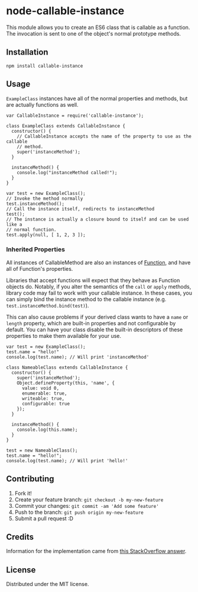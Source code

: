 # node-callable-instance

This module allows you to create an ES6 class that is callable as a function. The invocation is sent to one of the object's normal prototype methods.

## Installation

```
npm install callable-instance
```

## Usage

`ExampleClass` instances have all of the normal properties and methods, but are actually functions as well.

```
var CallableInstance = require('callable-instance');

class ExampleClass extends CallableInstance {
  constructor() {
    // CallableInstance accepts the name of the property to use as the callable
    // method.
    super('instanceMethod');
  }

  instanceMethod() {
    console.log("instanceMethod called!");
  }
}

var test = new ExampleClass();
// Invoke the method normally
test.instanceMethod();
// Call the instance itself, redirects to instanceMethod
test();
// The instance is actually a closure bound to itself and can be used like a
// normal function.
test.apply(null, [ 1, 2, 3 ]);
```

### Inherited Properties

All instances of CallableMethod are also an instances of [Function](https://developer.mozilla.org/en-US/docs/Web/JavaScript/Reference/Global_Objects/Function), and have all of Function's properties.

Libraries that accept functions will expect that they behave as Function objects do. Notably, if you alter the semantics of the `call` or `apply` methods, library code may fail to work with your callable instance. In these cases, you can simply bind the instance method to the callable instance (e.g. `test.instanceMethod.bind(test)`).

This can also cause problems if your derived class wants to have a `name` or `length` property, which are built-in properties and not configurable by default. You can have your class disable the built-in descriptors of these properties to make them available for your use.

```
var test = new ExampleClass();
test.name = "hello!"
console.log(test.name); // Will print 'instanceMethod'

class NameableClass extends CallableInstance {
  constructor() {
    super('instanceMethod');
    Object.defineProperty(this, 'name', {
      value: void 0,
      enumerable: true,
      writeable: true,
      configurable: true
    });
  }

  instanceMethod() {
    console.log(this.name);
  }
}

test = new NameableClass();
test.name = "hello!";
console.log(test.name); // Will print 'hello!'
```

## Contributing

1. Fork it!
2. Create your feature branch: `git checkout -b my-new-feature`
3. Commit your changes: `git commit -am 'Add some feature'`
4. Push to the branch: `git push origin my-new-feature`
5. Submit a pull request :D

## Credits

Information for the implementation came from [this StackOverflow answer](http://stackoverflow.com/a/36871498/123899).

## License

Distributed under the MIT license.

